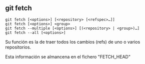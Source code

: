 ##  git fetch

	git fetch [<options>] [<repository> [<refspec>…​]]
	git fetch [<options>] <group>
	git fetch --multiple [<options>] [(<repository> | <group>)…​]
	git fetch --all [<options>]

Su función es la de traer todos los cambios (refs) de uno o varios repositorios.

Esta información se almancena en el fichero "FETCH_HEAD"
